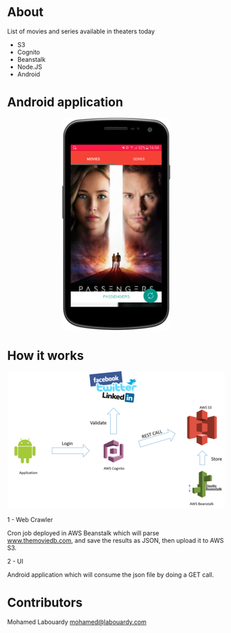 # About
List of movies and series available in theaters today

- S3
- Cognito
- Beanstalk
- Node.JS
- Android

# Android application

<p align="center">
  <img src="screenshot.png" width="250"/>
</p>

# How it works

<p align="center">
  <img src="how_it_works.png" width="550"/>
</p>

1 - Web Crawler

Cron job deployed in AWS Beanstalk which will parse www.themoviedb.com, and save the results as JSON, then upload it to AWS S3.

2 - UI

Android application which will consume the json file by doing a GET call.

# Contributors

Mohamed Labouardy <mohamed@labouardy.com>
